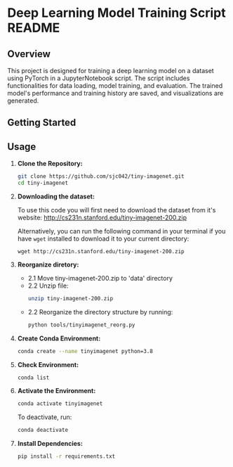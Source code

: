 # Deep Learning Model Training Script README

## Overview
This project is designed for training a deep learning model on a dataset using PyTorch in a JupyterNotebook script. The script includes functionalities for data loading, model training, and evaluation. The trained model's performance and training history are saved, and visualizations are generated.

## Getting Started


## Usage
1. **Clone the Repository:**
    ```bash
    git clone https://github.com/sjc042/tiny-imagenet.git
    cd tiny-imagenet
    ```
2. **Downloading the dataset:**

    To use this code you will first need to download the dataset from
    it's website: http://cs231n.stanford.edu/tiny-imagenet-200.zip

    Alternatively, you can run the following command in your terminal
    if you have `wget` installed to download it to your current directory:
    ```
    wget http://cs231n.stanford.edu/tiny-imagenet-200.zip
    ```
3. **Reorganize diretory:**

    - 2.1 
        Move tiny-imagenet-200.zip to 'data' directory
    - 2.2
        Unzip file:
        ```bash
        unzip tiny-imagenet-200.zip
        ```
    - 2.2
        Reorganize the directory structure by running:
        ```bash
        python tools/tinyimagenet_reorg.py
        ```
4. **Create Conda Environment:**
    ```bash
    conda create --name tinyimagenet python=3.8
    ```

5. **Check Environment:**
    ```bash
    conda list
    ```

6. **Activate the Environment:**
    ```bash
    conda activate tinyimagenet
    ```
    To deactivate, run:
    ```bash
    conda deactivate
    ```

7. **Install Dependencies:**
    ```bash
    pip install -r requirements.txt
    ```
